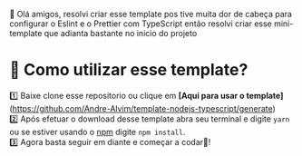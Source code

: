 🤠 Olá amigos, resolvi criar esse template pos tive muita dor de cabeça para configurar o Eslint e o Prettier com TypeScript então resolvi criar esse mini-template que adianta bastante no inicio do projeto


# 📔 Como utilizar esse template?

1️⃣ Baixe clone esse repositorio ou clique em **[Aqui para usar o template]**(https://github.com/Andre-Alvim/template-nodejs-typescript/generate) <br>
2️⃣ Após efetuar o download desse template abra seu terminal e digite `yarn` ou se estiver usando o [npm](https://www.npmjs.com/) digite `npm install`.<br>
3️⃣ Agora basta seguir em diante e começar a codar🚀!<br>
